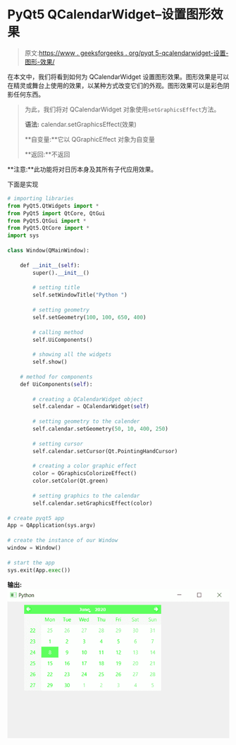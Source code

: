 # PyQt5 QCalendarWidget–设置图形效果

> 原文:[https://www . geeksforgeeks . org/pyqt 5-qcalendarwidget-设置-图形-效果/](https://www.geeksforgeeks.org/pyqt5-qcalendarwidget-setting-graphics-effect/)

在本文中，我们将看到如何为 QCalendarWidget 设置图形效果。图形效果是可以在精灵或舞台上使用的效果，以某种方式改变它们的外观。图形效果可以是彩色阴影任何东西。

> 为此，我们将对 QCalendarWidget 对象使用`setGraphicsEffect`方法。
> 
> **语法:** calendar.setGraphicsEffect(效果)
> 
> **自变量:**它以 QGraphicEffect 对象为自变量
> 
> **返回:**不返回

**注意:**此功能将对日历本身及其所有子代应用效果。

下面是实现

```py
# importing libraries
from PyQt5.QtWidgets import * 
from PyQt5 import QtCore, QtGui
from PyQt5.QtGui import * 
from PyQt5.QtCore import * 
import sys

class Window(QMainWindow):

    def __init__(self):
        super().__init__()

        # setting title
        self.setWindowTitle("Python ")

        # setting geometry
        self.setGeometry(100, 100, 650, 400)

        # calling method
        self.UiComponents()

        # showing all the widgets
        self.show()

    # method for components
    def UiComponents(self):

        # creating a QCalendarWidget object
        self.calendar = QCalendarWidget(self)

        # setting geometry to the calender
        self.calendar.setGeometry(50, 10, 400, 250)

        # setting cursor
        self.calendar.setCursor(Qt.PointingHandCursor)

        # creating a color graphic effect
        color = QGraphicsColorizeEffect()
        color.setColor(Qt.green)

        # setting graphics to the calendar
        self.calendar.setGraphicsEffect(color)

# create pyqt5 app
App = QApplication(sys.argv)

# create the instance of our Window
window = Window()

# start the app
sys.exit(App.exec())
```

**输出:**
![](img/2a7b780dd1d46b144b769cd1b468d99e.png)